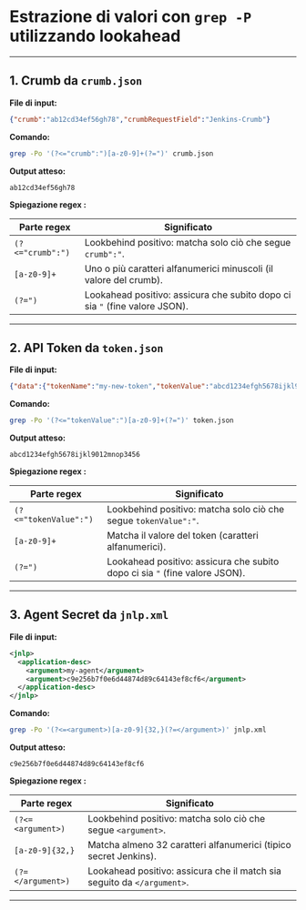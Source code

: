 # Estrazione di valori con `grep -P` utilizzando lookahead 

---

## 1. Crumb da `crumb.json`

**File di input:**
```json
{"crumb":"ab12cd34ef56gh78","crumbRequestField":"Jenkins-Crumb"}
```

**Comando:**
```bash
grep -Po '(?<="crumb":")[a-z0-9]+(?=")' crumb.json
```

**Output atteso:**
```
ab12cd34ef56gh78
```

**Spiegazione regex :**

| Parte regex          | Significato                                                                 |
|-----------------------|-----------------------------------------------------------------------------|
| `(?<="crumb":")`      | Lookbehind positivo: matcha solo ciò che segue `crumb":"`.                  |
| `[a-z0-9]+`           | Uno o più caratteri alfanumerici minuscoli (il valore del crumb).          |
| `(?=")`               | Lookahead positivo: assicura che subito dopo ci sia `"` (fine valore JSON). |

---

## 2. API Token da `token.json`

**File di input:**
```json
{"data":{"tokenName":"my-new-token","tokenValue":"abcd1234efgh5678ijkl9012mnop3456"}}
```

**Comando:**
```bash
grep -Po '(?<="tokenValue":")[a-z0-9]+(?=")' token.json
```

**Output atteso:**
```
abcd1234efgh5678ijkl9012mnop3456
```

**Spiegazione regex :**

| Parte regex           | Significato                                                                 |
|------------------------|-----------------------------------------------------------------------------|
| `(?<="tokenValue":")`  | Lookbehind positivo: matcha solo ciò che segue `tokenValue":"`.             |
| `[a-z0-9]+`            | Matcha il valore del token (caratteri alfanumerici).                       |
| `(?=")`                | Lookahead positivo: assicura che subito dopo ci sia `"` (fine valore JSON). |

---

## 3. Agent Secret da `jnlp.xml`

**File di input:**
```xml
<jnlp>
  <application-desc>
    <argument>my-agent</argument>
    <argument>c9e256b7f0e6d44874d89c64143ef8cf6</argument>
  </application-desc>
</jnlp>
```

**Comando:**
```bash
grep -Po '(?<=<argument>)[a-z0-9]{32,}(?=</argument>)' jnlp.xml
```

**Output atteso:**
```
c9e256b7f0e6d44874d89c64143ef8cf6
```

**Spiegazione regex :**

| Parte regex            | Significato                                                                 |
|-------------------------|-----------------------------------------------------------------------------|
| `(?<=<argument>)`       | Lookbehind positivo: matcha solo ciò che segue `<argument>`.                |
| `[a-z0-9]{32,}`         | Matcha almeno 32 caratteri alfanumerici (tipico secret Jenkins).           |
| `(?=</argument>)`       | Lookahead positivo: assicura che il match sia seguito da `</argument>`.    |

---
